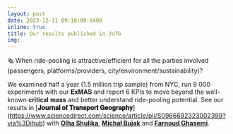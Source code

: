 ```yaml
---
layout: post
date: 2023-12-11 09:10:00-0400
inline: true
title: Our results published in JoTG
img: 
---
```


🗞 When ride-pooling is attractive/efficient for all the parties involved (passengers, platforms/providers, city/environment/sustainability)?

We examined half a year (1.5 million trip sample) from NYC, run 9 000 experiments with our 𝐄𝐱𝐌𝐀𝐒 and report 6 KPIs to move beyond the well-known 𝐜𝐫𝐢𝐭𝐢𝐜𝐚𝐥 𝐦𝐚𝐬𝐬 and better understand ride-pooling potential.
See our results in [**𝐉𝐨𝐮𝐫𝐧𝐚𝐥 𝐨𝐟 𝐓𝐫𝐚𝐧𝐬𝐩𝐨𝐫𝐭 𝐆𝐞𝐨𝐠𝐫𝐚𝐩𝐡𝐲**] (https://www.sciencedirect.com/science/article/pii/S0966692323002399?via%3Dihub) with [**Olha Shulika**](https://www.linkedin.com/in/olha-shulika/), [**Michał Bujak**](https://www.linkedin.com/in/michal-bujak-836602182/) and [**Farnoud Ghasemi**](https://www.linkedin.com/in/farnoud-ghasemi-ab9903178/).

